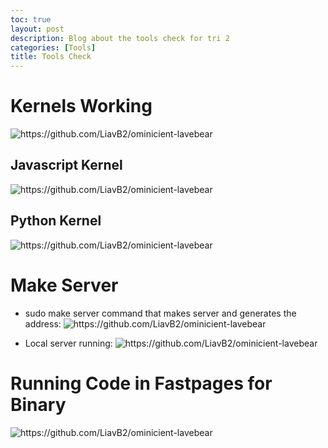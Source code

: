 ```yaml
---
toc: true
layout: post
description: Blog about the tools check for tri 2
categories: [Tools]
title: Tools Check 
---
```


# Kernels Working

![]({{site.baseurl}}/images/kernels.png "https://github.com/LiavB2/ominicient-lavebear")

## Javascript Kernel

![]({{site.baseurl}}/images/JK.png "https://github.com/LiavB2/ominicient-lavebear")

## Python Kernel

![]({{site.baseurl}}/images/pk.png "https://github.com/LiavB2/ominicient-lavebear")

# Make Server
- sudo make server command that makes server and generates the address:
![]({{site.baseurl}}/images/fastpageslocalserveraddress.png "https://github.com/LiavB2/ominicient-lavebear")

- Local server running:
![]({{site.baseurl}}/images/fastpageslocalserver.png "https://github.com/LiavB2/ominicient-lavebear")

# Running Code in Fastpages for Binary

![]({{site.baseurl}}/images/binaryrunning.png "https://github.com/LiavB2/ominicient-lavebear")

